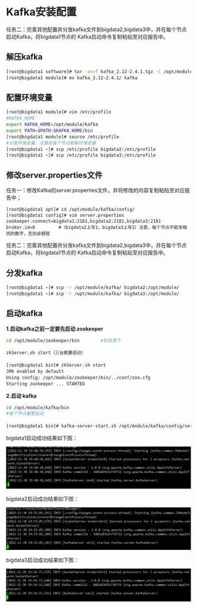 # Kafka安装配置

任务二：完善其他配置并分发kafka文件到bigdata2,bigdata3中，并在每个节点启动Kafka，将bigdata1节点的 Kafka启动命令复制粘贴至对应报告中。

## 解压kafka

```bash
[root@bigdata1 software]# tar -zxvf kafka_2.12-2.4.1.tgz -C /opt/module/
[root@bigdata1 module]# mv kafka_2.12-2.4.1/ kafka
```

## 配置环境变量

```bash
[root@bigdata1 module]# vim /etc/profile
#KAFKA_HOME
export KAFKA_HOME=/opt/module/kafka
export PATH=$PATH:$KAFKA_HOME/bin
[root@bigdata1 module]# source /etc/profile
#分发环境变量，注意在各个节点刷新环境变量
[root@bigdata1 ~]# scp /etc/profile bigdata2:/etc/profile
[root@bigdata1 ~]# scp /etc/profile bigdata3:/etc/profile
```

## 修改server.properties文件

任务一：修改Kafka的server.properties文件，并将修改的内容复制粘贴至对应报告中；

```
[root@bigdata1 opt]# cd /opt/module/kafka/config/
[root@bigdata1 config]# vim server.properties
zookeeper.connect=bigdata1:2181,bigdata2:2181,bigdata3:2181
broker.id=0 		#（bigdata2上写1，bigdata3上写2）注意，每个节点不能写相同的数字，否则会报错
```

任务二：完善其他配置并分发kafka文件到bigdata2,bigdata3中，并在每个节点启动Kafka，将bigdata1节点的 Kafka启动命令复制粘贴至对应报告中。

## 分发kafka

```bash
[root@bigdata1 ~]# scp -r /opt/module/kafka/ bigdata2:/opt/module/
[root@bigdata1 ~]# scp -r /opt/module/kafka/ bigdata3:/opt/module/
```

## 启动kafka

**1.启动kafka之前一定要先启动 zookeeper**

```bash
cd /opt/module/zookeeper/bin		#到目录下

zkServer.sh start（三台都要启动）

[root@bigdata1 bin]# zkServer.sh start
JMX enabled by default
Using config: /opt/module/zookeeper/bin/../conf/zoo.cfg
Starting zookeeper ... STARTED
```

**2.启动 kafka**

```bash
cd /opt/module/kafka/bin
#每个节点都要启动

[root@bigdata1 bin]# kafka-server-start.sh /opt/module/kafka/config/server.properties
```

bigdata1启动成功结果如下图：

<img src="../assets/success1.png" alt="success1" style="zoom: 50%;" />

bigdata2启动成功结果如下图：

<img src="../assets/success2.png" alt="success2" style="zoom: 50%;" />

bigdata3启动成功结果如下图：

<img src="../assets/success3.png" alt="success3" style="zoom: 50%;" />